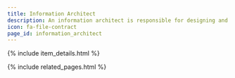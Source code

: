 ```yaml
---
title: Information Architect
description: An information architect is responsible for designing and possibly implementing new infrastructure and information solutions that fit with existing infrastructure and initiatives.
icon: fa-file-contract
page_id: information_architect
---
```

{% include item_details.html %}

{% include related_pages.html %}
